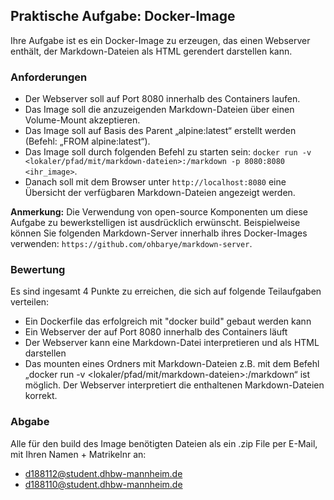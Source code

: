 ## Praktische Aufgabe: Docker-Image
Ihre Aufgabe ist es ein Docker-Image zu erzeugen, das einen Webserver enthält, der Markdown-Dateien als HTML gerendert darstellen kann.

### Anforderungen
* Der Webserver soll auf Port 8080 innerhalb des Containers laufen.
* Das Image soll die anzuzeigenden Markdown-Dateien über einen Volume-Mount akzeptieren. 
* Das Image soll auf Basis des Parent „alpine:latest“ erstellt werden (Befehl: „FROM alpine:latest“).
* Das Image soll durch folgenden Befehl zu starten sein: `docker run -v <lokaler/pfad/mit/markdown-dateien>:/markdown -p 8080:8080 <ihr_image>`.
* Danach soll mit dem Browser unter `http://localhost:8080` eine Übersicht der verfügbaren Markdown-Dateien angezeigt werden.

**Anmerkung:** Die Verwendung von open-source Komponenten um diese Aufgabe zu bewerkstelligen ist ausdrücklich erwünscht. Beispielweise können Sie folgenden Markdown-Server innerhalb ihres Docker-Images verwenden: `https://github.com/ohbarye/markdown-server`.

### Bewertung
Es sind ingesamt 4 Punkte zu erreichen, die sich auf folgende Teilaufgaben verteilen:
* Ein Dockerfile das erfolgreich mit "docker build" gebaut werden kann
* Ein Webserver der auf Port 8080 innerhalb des Containers läuft
* Der Webserver kann eine Markdown-Datei interpretieren und als HTML darstellen
* Das mounten eines Ordners mit Markdown-Dateien z.B. mit dem Befehl „docker run -v <lokaler/pfad/mit/markdown-dateien>:/markdown“ ist möglich. Der Webserver interpretiert die enthaltenen Markdown-Dateien korrekt.

### Abgabe 
Alle für den build des Image benötigten Dateien als ein .zip File per E-Mail, mit Ihren Namen + Matrikelnr an:
* d188112@student.dhbw-mannheim.de
* d188110@student.dhbw-mannheim.de
